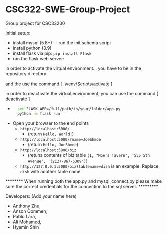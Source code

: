 # CSC322-SWE-Group-Project
Group project for CSC33200

Initial setup:
- install mysql (5.8+)
  -- run the init schema script 
- install python (3.9)
- install flask via pip: `pip install Flask`
- run the flask web server:

in order to activate the virtual environment... you have to be in the repository directory

and the use the command [ .\venv\Scripts\activate ] 

in order to deactivate the virtual environment, you can use the command [ deactivate ]

- ```bash
    set FLASK_APP=/full/path/to/your/folder/app.py
    python -m flask run
  ```
- Open your browser to the end points
  - `http://localhost:5000/`  
    - (return `Hello, World!`)
  - `http://localhost:5000/?name=JoeShmoe` 
    - (return `Hello, JoeShmoe`)
  - `http://localhost:5000/biz` 
    - (retuns contents of biz table `(1, "Moe's Tavern", '555 5th Avenue', '(212)-867-5309')`)
  - `http://127.0.0.1:5000/biz?tablename=dish` is an example. Replace `dish` with another table name. 

 ******** When running both the app.py and mysql_connect.py please make sure the correct credentials for the connection to the sql server. *********

Developers: (Add your name here)

- Anthony Zhu,
- Anson Oommen,
- Pablo Lara,
- Ali Mohamed,
- Hyemin Shin


